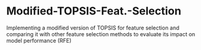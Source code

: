 # Modified-TOPSIS-Feat.-Selection
Implementing a modified version of TOPSIS for feature selection and comparing it with other feature selection methods to evaluate its impact on model performance (RFE)
